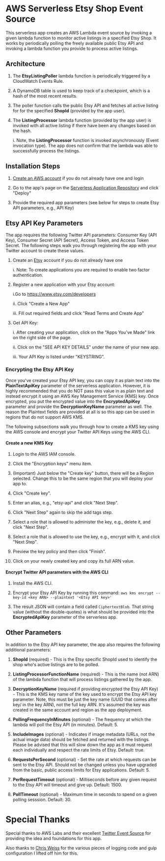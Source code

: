 # AWS Serverless Etsy Shop Event Source

This serverless app creates an AWS Lambda event source by invoking a given lambda function to monitor active listings in a specified Etsy Shop. It works by periodically polling the freely available public Etsy API and invoking a lambda function you provide to process active listings.

## Architecture

1.  The **EtsyListingPoller** lambda function is periodically triggered by a CloudWatch Events Rule.

2.  A DynamoDB table is used to keep track of a checkpoint, which is a hash of the most recent results.

3.  The poller function calls the public Etsy API and fetches all active listing for for the specified **ShopId** (provided by the app user).

4.  The **ListingProcessor** lambda function (provided by the app user) is invoked with all active listing if there have been any changes based on the hash.

    i. Note, the **ListingProcessor** function is invoked asynchronously (Event invocation type). The app does not confirm that the lambda was able to successfully process the listings.

## Installation Steps

1.  [Create an AWS account](https://portal.aws.amazon.com/gp/aws/developer/registration/index.html) if you do not already have one and login

2.  Go to the app's page on the [Serverless Application Repository](https://serverlessrepo.aws.amazon.com/applications/arn:aws:serverlessrepo:us-east-1:771389557967:applications~EtsyShopEventSource) and click "Deploy"

3.  Provide the required app parameters (see below for steps to create Etsy API parameters, e.g., API Key)

## Etsy API Key Parameters

The app requires the following Twitter API parameters: Consumer Key (API Key), Consumer Secret (API Secret), Access Token, and Access Token Secret. The following steps walk you through registering the app with your Twitter account to create these values.

1.  Create an [Etsy](https://www.etsy.com) account if you do not already have one

    i. Note: To create applications you are required to enable two factor authentication.

2.  Register a new application with your Etsy account:

    i.Go to https://www.etsy.com/developers

    ii. Click "Create a New App"

    iii. Fill out required fields and click "Read Terms and Create App"

3.  Get API Key:

    i. After creating your application, click on the "Apps You've Made" link on the right side of the page.

    ii. Click on the "SEE API KEY DETAILS" under the name of your new app.

    iii. Your API Key is listed under "KEYSTRING".

### Encrypting the Etsy API Key

Once you've created your Etsy API key, you can copy it as plain text into the **PlainTextApiKey** parameter of the serverless application. However, it is highly recommended that you do NOT pass this value in as plain text and instead encrypt it using an AWS Key Management Service (KMS) key. Once encrypted, you put the encrypted value into the **EncryptedApiKey** parameter and provide the **DecryptionKeyName** parameter as well. The reason the Plaintext fields are provided at all is so this app can be used in regions that do not support AWS KMS.

The following subsections walk you through how to create a KMS key using the AWS console and encrypt your Twitter API Keys using the AWS CLI.

#### Create a new KMS Key

1.  Login to the AWS IAM console.

2.  Click the "Encryption keys" menu item.

3.  (Important) Just below the "Create key" button, there will be a Region selected. Change this to be the same region that you will deploy your app to.

4.  Click "Create key".

5.  Enter an alias, e.g., "etsy-api" and click "Next Step".

6.  Click "Next Step" again to skip the add tags step.

7.  Select a role that is allowed to administer the key, e.g., delete it, and click "Next Step".

8.  Select a role that is allowed to use the key, e.g., encrypt with it, and click "Next Step".

9.  Preview the key policy and then click "Finish".

10. Click on your newly created key and copy its full ARN value.

#### Encrypt Twitter API parameters with the AWS CLI

1.  Install the AWS CLI.

2.  Encrypt your Etsy API Key by running this command: `aws kms encrypt --key-id <key ARN> --plaintext '<Etsy API key>'`

3.  The result JSON will contain a field called `CiphertextBlob`. That string value (without the double-quotes) is what should be provided into the **EncryptedApiKey** parameter of the serverless app.

## Other Parameters

In addition to the Etsy API key parameter, the app also requires the following additional parameters:

1.  **ShopId** (required) - This is the Etsy specific ShopId used to identify the shop who's active listings are to be polled.

2.  **ListingProcessorFunctionName** (required) - This is the name (not ARN) of the lambda function that will process listings gathered by the app.

3.  **DecryptionKeyName** (required if providing encrypted the Etsy API Key) - This is the KMS key name of the key used to encrypt the Etsy API key parameter. Note, this must be just the key name (UUID that comes after key/ in the key ARN), not the full key ARN. It's assumed the key was created in the same account and region as the app deployment.

4.  **PollingFrequencyInMinutes** (optional) - The frequency at which the lambda will poll the Etsy API (in minutes). Default: 5.

5.  **IncludeImages** (optional) - Indicates if image metadata (URLs, not the actual image data) should be fetched and returned with the listings. Please be advised that this will slow down the app as it must request each individually and respect the rate limits of Etsy. Default: true.

6.  **RequestsPerSecond** (optional) - Set the rate at which requests can be sent to the Etsy API. Should not be changed unless you have upgraded from the basic, public access limits for Etsy applications. Default: 5.

7.  **PerRequestTimeout** (optional) - Milliseconds before any given request to the Etsy API will timeout and give up. Default: 1500.

8.  **PollTimeout** (optional) - Maximum time in seconds to spend on a given polling sesssion. Default: 30.

# Special Thanks

Special thanks to AWS Labs and their excellent [Twitter Event Source](https://github.com/awslabs/aws-serverless-twitter-event-source) for providing the idea and foundations for this app.

Also thanks to [Chris Weiss](https://github.com/bitblit) for the various pieces of logging code and gulp configuration I lifted off him for this.
